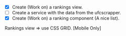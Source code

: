 - [x] Create (Work on) a rankings view.
- [ ] Create a service with the data from the ufcscrapper.
- [x] Create (Work on) a ranking component (A nice list).

Rankings view => use CSS GRID.
[Mobile Only]
